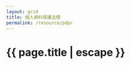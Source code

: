 ```yaml
---
layout: grid
title: 個人資料保護法規
permalink: /resource/pdpr
---
```


<h1 class="page-title orange-text">{{ page.title | escape }}</h1>


